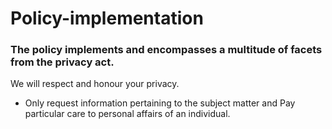 # Policy-implementation

### The policy implements and encompasses a multitude of facets from the privacy act.

 We will respect and honour your privacy.
* Only request information pertaining to the subject matter and Pay particular care to personal affairs of an individual.

